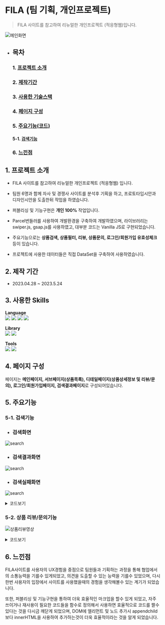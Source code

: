 # FILA (팀 기획, 개인프로젝트)
> FILA 사이트를 참고하여 리뉴얼한 개인프로젝트 (적응형웹)입니다.

![메인화면](https://github.com/Tae-Hyun98/FILA-project/assets/119056869/f7672f96-e27e-450e-871f-46681c279af7)


- ## 목차  
  ### 1. [프로젝트 소개](#1-프로젝트-소개)
  ### 2. [제작기간](#2-제작-기간)
  ### 3. [사용한 기술스택](#3-사용한-skills)
  ### 4. [페이지 구성](#4-페이지-구성-1)
  ### 5. [주요기능(코드)](#5-주요기능)  
     #### 5-1. [검색기능](#5-1-검색기능)  
  ### 6. [느낀점](#6-느낀점-1)

     
## 1. 프로젝트 소개
- FILA 사이트를 참고하여 리뉴얼한 개인프로젝트 (적응형웹) 입니다.

- 팀원 6명과 함께 자사 및 경쟁사 사이트를 분석후 기획을 하고, 프로토타입시안과 디자인시안을 도출한뒤 작업을 하였습니다.

- 퍼블리싱 및 기능구현은 **개인 100%** 작업입니다.

- Parcel번들러를 사용하여 개발환경을 구축하여 개발하였으며, 라이브러리는 swiper.js, gsap.js를 사용하였고, 대부분 코드는 Vanilla JS로 구현되었습니다.  

- 주요기능으로는 **상품검색, 상품필터, 리뷰, 상품문의, 로그인/회원가입 유효성체크** 등이 있습니다.
  
- 프로젝트에 사용한 데이터들은 직접 DataSet을 구축하여 사용하였습니다.

## 2. 제작 기간  
- 2023.04.28 ~ 2023.5.24
 
## 3. 사용한 Skills  
  **Language**  
  <a href="#!"><img src="https://img.shields.io/badge/html5-E34F26?style=flat&logo=html5&logoColor=white"/></a>
  <a href="#!"><img src="https://img.shields.io/badge/css3-1572B6?style=flat&logo=css3&logoColor=white"/></a>
  <a href="#!"><img src="https://img.shields.io/badge/jquery-0769AD?style=flat&logo=jquery&logoColor=white"/></a>
  <a href="#!"><img src="https://img.shields.io/badge/javascript-F7DF1E?style=flat&logo=javascript&logoColor=white"/></a>

  **Library**  
  <a href="#!"><img src="https://img.shields.io/badge/swiper.js-6332F6?style=flat&logo=swiper&logoColor=white"/></a>
  <a href="#!"><img src="https://img.shields.io/badge/gsap.js-88CE02?style=flat&logo=greensock&logoColor=white"/></a>
    
  **Tools**  
  <a href="#!"><img src="https://img.shields.io/badge/visual studio code-007ACC?style=flat&logo=visualstudiocode&logoColor=white"/></a>
  <a href="#!"><img src="https://img.shields.io/badge/github-181717?style=flat&logo=github&logoColor=white"/></a>  
  
## 4. 페이지 구성  
페이지는 **메인페이지, 서브페이지(상품목록), 디테일페이지(상품상세정보 및 리뷰/문의), 로그인/회원가입페이지, 검색결과페이지**로 구성되어있습니다.


## 5. 주요기능  
### 5-1. 검색기능  

 - ### 검색화면  
  ![search](https://github.com/Tae-Hyun98/FILA-project/assets/119056869/37cd4806-08ea-454c-b32b-7c52126bf96f)  

  - ### 검색결과화면  
  ![search](https://github.com/Tae-Hyun98/FILA-project/assets/119056869/575e9a6b-9990-402a-ac27-90a2bb6644aa)  

  - ### 검색실패화면  
  ![search](https://github.com/Tae-Hyun98/FILA-project/assets/119056869/7fa15a96-a980-4c58-89c6-8be178dae5ff)  


<details>  
    <summary>코드보기</summary>  
        
 #### 검색창의 Input을 통해 입력된값을 DataSet에서 입력된값이 포함된 이름을 필터하고 필터된 값들을 JSON형식으로 변환을하여 setItem으로 값을 search페이지로 전달합니다.  
```javascript
searchBtn.addEventListener('click', () => {
  let word = goInput.value.toLowerCase();
    
  if (word !== '') {
    let result = subData.filter(item => item.name.includes(word));
    goInput.innerHTML = ''
    location.href = 'search.html'
    localStorage.setItem('result', JSON.stringify(result))
    localStorage.setItem('word', word)
  } else if (word === '') {
    console.log('error')
  }
})
```  
#### getItem으로 전달된 값을 받으면서 JSON형태의 데이터를 객체형태로 변환하여 저장합니다. 전달된 값이 없거나 length가 0이면 검색결과가 없다고 표시하며, 있다면 상품들을 출력하는 함수인 paginationFunc()함수로 상품들을 출력합니다.  
```javascript
const localData = JSON.parse(localStorage.getItem('result'));
let words = localStorage.getItem('word')

if (localData === '' || localData.length === 0) {
  productList.innerHTML = `<h1>검색결과 해당하는 상품이 없습니다.</h1>`
} else {
  paginationFunc(localData)
}
```


</details>

### 5-2. 상품 리뷰/문의기능  
![상품리뷰영상](https://github.com/Tae-Hyun98/FILA-project/assets/119056869/6624c8e6-8c29-4c8c-9b72-2d06baf2d00a)

<details>
  <summary>코드보기</summary>  
  
#### 리뷰 및 문의 기능은 조건문으로 값이 비어있지 않다면 등록이 되도록 설계를 하였고, 값을 입력하고 등록하기 버튼을 누를시 함수가 호출되어 입력된 값들을 전달받아 생성된 엘리먼트들에게 appendChild를 이용하여 자식노드로 전달된 값이 추가되어 리뷰를 생성하도록 하였으며, 리뷰가 등록된후 입력이 되어있던 Input값들을 초기화하도록 만들었습니다.
```javascript
const addBtn = document.getElementById('add_btn');
const inputId = document.getElementById('input_id');
const inputTxt = document.getElementById('input_txt');
const reviewList = document.querySelector('.review_list');
const starBtn = document.querySelector('.rating');
const raingIcon = document.querySelectorAll('.rating i');
const today = new Date();
const dayFormat = today.getFullYear() + '.' + (today.getMonth() + 1) + '.' + today.getDate();
let count = 1;

addBtn.addEventListener('click', reviewAdd);

function reviewAdd() {
  if (inputId.value != '' && inputTxt.value != '') {
    const Li = document.createElement('li');
    const Pno = document.createElement('p');
    const Pnum = document.createTextNode(count);
    const Pstar = document.createElement('p');
    const Ptext = document.createElement('p');
    const Pid = document.createElement('p');
    const Ptoday = document.createElement('p');
    const Today = document.createTextNode(dayFormat);
    const Pdel = document.createElement('button');
    const del = document.createTextNode('X');
    const userId = document.createTextNode(inputId.value);
    const userTxt = document.createTextNode(inputTxt.value);

    Li.appendChild(Pno);
    Li.appendChild(Pstar);
    Li.appendChild(Ptext);
    Li.appendChild(Pid);
    Li.appendChild(Ptoday);
    Li.appendChild(Pdel);

    Ptoday.appendChild(Today);
    Pno.appendChild(Pnum);
    Ptext.appendChild(userTxt);
    Pid.appendChild(userId);
    Pdel.appendChild(del);
    Pdel.setAttribute('class', 'delete');
    Pstar.setAttribute('class', 'star');
    reviewList.appendChild(Li);

    inputId.value = '';
    inputTxt.value = '';
    count++;
    
    //별점출력
    Pstar.innerHTML = starBtn.innerHTML;
    
    raingIcon.forEach((item) => {
    item.setAttribute('class', 'far fa-star rating_star');
  })
  } else {
    alert('값을 입력하세요');
  }
  
}
```  

#### 생성된 리뷰 삭제시 X버튼을 누르면 클릭된 delete버튼의 인덱스 번호를 찾아 해당 인덱스의 부모노드전체를 삭제하는 방식으로 구현하였습니다.
```javascript
let delBtn = document.querySelectorAll('.delete');
    for (let i = 0; i < delBtn.length; i++) {
      delBtn[i].addEventListener('click', function () {
        if (delBtn[i].parentNode.parentNode) {
          this.parentNode.parentNode.removeChild(this.parentNode);
        }
      });
    }
```
</details>

## 6. 느낀점
FILA사이트를 사용자의 UX경험을 중점으로 팀원들과 기획하는 과정을 통해 협업에서의 소통능력을 기를수 있게되었고, 의견을 도출할 수 있는 능력을 기를수 있었으며, 다시한번 사용자의 입장에서 사이트를 사용했을때의 경험을 생각해볼수 있는 계기가 되었습니다.  


또한, 퍼블리싱 및 기능구현을 통하여 더욱 효율적인 마크업을 할수 있게 되었고, 자주 쓰이거나 재사용이 필요한 코드들을 함수로 정의해서 사용하면 효율적으로 코드를 짤수 있다는 것을 다시금 깨닫게 되었으며, 
DOM에 엘리먼트 및 노드 추가시 appendchild보다 innerHTML을 사용하여 추가하는것이 더욱 효율적이라는 것을 알게 되었습니다.

